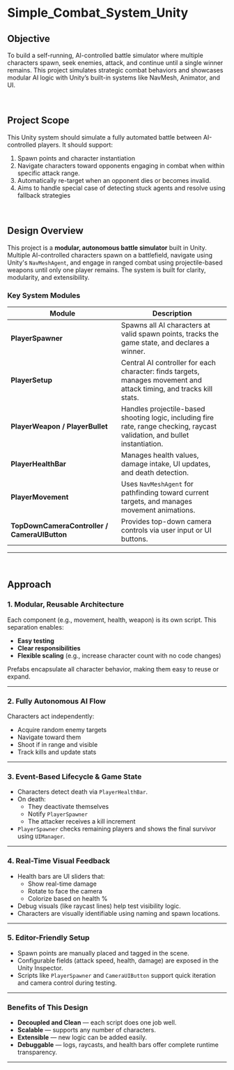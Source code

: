 # Simple_Combat_System_Unity

## Objective
To build a self-running, AI-controlled battle simulator where multiple characters spawn, seek enemies, attack, and continue until a single winner remains. This project simulates strategic combat behaviors and showcases modular AI logic with Unity’s built-in systems like NavMesh, Animator, and UI.

<br>

## Project Scope

This Unity system should simulate a fully automated battle between AI-controlled players. It should support:
1. Spawn points and character instantiation
2. Navigate characters toward opponents engaging in combat when within specific attack range.
3. Automatically re-target when an opponent dies or becomes invalid.
4. Aims to handle special case of detecting stuck agents and resolve using fallback strategies

<br>

## Design Overview

This project is a **modular, autonomous battle simulator** built in Unity. Multiple AI-controlled characters spawn on a battlefield, navigate using Unity's `NavMeshAgent`, and engage in ranged combat using projectile-based weapons until only one player remains. The system is built for clarity, modularity, and extensibility.

### Key System Modules

| Module | Description |
|--------|-------------|
| **PlayerSpawner** | Spawns all AI characters at valid spawn points, tracks the game state, and declares a winner. |
| **PlayerSetup** | Central AI controller for each character: finds targets, manages movement and attack timing, and tracks kill stats. |
| **PlayerWeapon / PlayerBullet** | Handles projectile-based shooting logic, including fire rate, range checking, raycast validation, and bullet instantiation. |
| **PlayerHealthBar** | Manages health values, damage intake, UI updates, and death detection. |
| **PlayerMovement** | Uses `NavMeshAgent` for pathfinding toward current targets, and manages movement animations. |
| **TopDownCameraController / CameraUIButton** | Provides top-down camera controls via user input or UI buttons. |

---

<br>

##  Approach

### 1. Modular, Reusable Architecture

Each component (e.g., movement, health, weapon) is its own script. This separation enables:
- **Easy testing**
- **Clear responsibilities**
- **Flexible scaling** (e.g., increase character count with no code changes)

Prefabs encapsulate all character behavior, making them easy to reuse or expand.

---

### 2. Fully Autonomous AI Flow

Characters act independently:
- Acquire random enemy targets
- Navigate toward them
- Shoot if in range and visible
- Track kills and update stats

---

### 3. Event-Based Lifecycle & Game State

- Characters detect death via `PlayerHealthBar`.
- On death:
  - They deactivate themselves
  - Notify `PlayerSpawner`
  - The attacker receives a kill increment
- `PlayerSpawner` checks remaining players and shows the final survivor using `UIManager`.

---

### 4. Real-Time Visual Feedback

- Health bars are UI sliders that:
  - Show real-time damage
  - Rotate to face the camera
  - Colorize based on health %
- Debug visuals (like raycast lines) help test visibility logic.
- Characters are visually identifiable using naming and spawn locations.

---

### 5. Editor-Friendly Setup

- Spawn points are manually placed and tagged in the scene.
- Configurable fields (attack speed, health, damage) are exposed in the Unity Inspector.
- Scripts like `PlayerSpawner` and `CameraUIButton` support quick iteration and camera control during testing.

---

###  Benefits of This Design

- **Decoupled and Clean** — each script does one job well.
- **Scalable** — supports any number of characters.
- **Extensible** — new logic can be added easily.
- **Debuggable** — logs, raycasts, and health bars offer complete runtime transparency.

---
